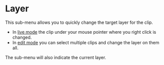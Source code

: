 # Layer

This sub-menu allows you to quickly change the target layer for the clip. 

- In [live mode](../toolbar/live.md) the clip under your mouse pointer where you right click is changed.
- In [edit mode](../toolbar/edit.md) you can select multiple clips and change the layer on them all. 

The sub-menu will also indicate the current layer.

